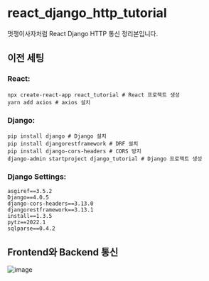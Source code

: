 # react_django_http_tutorial
멋쟁이사자처럼 React Django HTTP 통신 정리본입니다.

## 이전 세팅
### React:
```
npx create-react-app react_tutorial # React 프로젝트 생성
yarn add axios # axios 설치
```

### Django:
```
pip install django # Django 설치
pip install djangorestframework # DRF 설치 
pip install django-cors-headers # CORS 방지
django-admin startproject django_tutorial # Django 프로젝트 생성
```

### Django Settings:
```
asgiref==3.5.2
Django==4.0.5
django-cors-headers==3.13.0
djangorestframework==3.13.1
install==1.3.5
pytz==2022.1
sqlparse==0.4.2
```

## Frontend와 Backend 통신
![image](https://user-images.githubusercontent.com/86935465/175817947-44073426-c70b-4c54-9d44-dab357356dd8.png)
